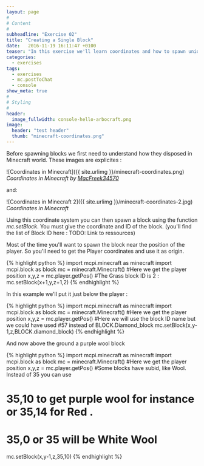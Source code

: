 ```yaml
---
layout: page
#
# Content
#
subheadline: "Exercise 02"
title: "Creating a Single Block"
date:   2016-11-19 16:11:47 +0100
teaser: "In this exercise we'll learn coordinates and how to spawn unique simple blocks"
categories:
  - exercises
tags:
  - exercises
  - mc.postToChat
  - console
show_meta: true
#
# Styling
#
header:
  image_fullwidth: console-hello-arbocraft.png
image:
  header: "test header"
  thumb: "minecraft-coordinates.png"
---
```



Before spawning blocks we first need to understand how they disposed in Minecraft world.
These images are explicites :

![Coordinates in Minecraft]({{ site.urlimg }}/minecraft-coordinates.png)
*Coordinates in Minecraft by [MacFreek34570]*

and:

![Coordinates in Minecraft 2]({{ site.urlimg }}/minecraft-coordinates-2.jpg)
*Coordinates in Minecraft*

Using this coordinate system you can then spawn a block using the function *mc.setBlock*.
You must give the coordinate and ID of the block.
(you'll find the list of Block ID here : TODO: Link to ressources)

Most of the time you'll want to spawn the block near the position of the player.
So you'll need to get the Player coordinates and use it as origin.

{% highlight python %}
import mcpi.minecraft as minecraft
import mcpi.block as block
mc = minecraft.Minecraft()
#Here we get the player position
x,y,z = mc.player.getPos()
#The Grass block ID is 2 :
mc.setBlock(x+1,y,z+1,2)
{% endhighlight %}

In this example we'll put it just below the player :

{% highlight python %}
import mcpi.minecraft as minecraft
import mcpi.block as block
mc = minecraft.Minecraft()
#Here we get the player position
x,y,z = mc.player.getPos()
#Here we will use the block ID name but we could have used 
#57 instead of BLOCK.Diamond_block
mc.setBlock(x,y-1,z,BLOCK.diamond_block)
{% endhighlight %}

And now above the ground a purple wool block

{% highlight python %}
import mcpi.minecraft as minecraft
import mcpi.block as block
mc = minecraft.Minecraft()
#Here we get the player position
x,y,z = mc.player.getPos()
#Some blocks have subid, like Wool. Instead of 35 you can use
# 35,10 to get purple wool for instance or 35,14 for Red . 
# 35,0  or 35 will be White Wool
mc.setBlock(x,y-1,z,35,10)
{% endhighlight %}

[MacFreek34570]: <http://minecraft.gamepedia.com/User:MacFreek34570>